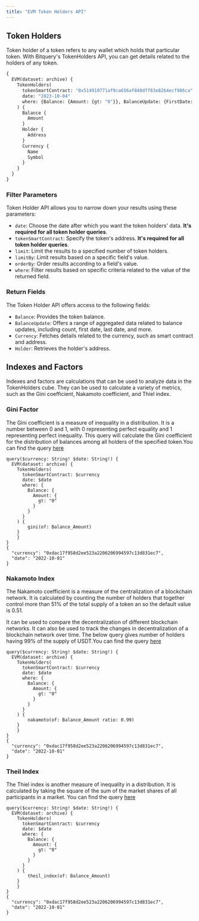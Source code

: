 ```yaml
---
title: "EVM Token Holders API"
---
```


<head>
<meta name="title" content="EVM Token Holders API"/>

<meta name="description" content="Explore token holder information include holders of a token, metrics like nakamoto coefficient, gini factor and theil index.Discover balance, attributes, and more information effortlessly."/>

<meta name="keywords" content="Token Balance, ERC20, USDT Balance, USDC Balance, ETH Balance, Ethereum, Ethereum Address"/>

<meta name="robots" content="index, follow"/>
<meta http-equiv="Content-Type" content="text/html; charset=utf-8"/>
<meta name="language" content="English"/>

<!-- Open Graph / Facebook -->
<meta property="og:type" content="website" />

<meta property="og:title" content="EVM Token Holders API" />

<meta property="og:description" content="Explore token holder information include holders of a token, metrics like nakamoto coefficient, gini factor and theil index. Discover balance, attributes, and more information effortlessly." />

<!-- Twitter -->
<meta property="twitter:card" content="summary_large_image" />

<meta property="twitter:title" content="EVM Token Holders API" />

<meta property="twitter:description" content="Explore token holder information include holders of a token, metrics like nakamoto coefficient, gini factor and theil index. Discover balance, attributes, and more information effortlessly." />
</head>

## Token Holders

Token holder of a token refers to any wallet which holds that particular token. With Bitquery's TokenHolders API, you can get details related to the holders of any token.

```graphql
{
  EVM(dataset: archive) {
    TokenHolders(
      tokenSmartContract: "0x514910771af9ca656af840dff83e8264ecf986ca"
      date: "2023-10-04"
      where: {Balance: {Amount: {gt: "0"}}, BalanceUpdate: {FirstDate: {is: "2023-10-04"}}}
    ) {
      Balance {
        Amount
      }
      Holder {
        Address
      }
      Currency {
        Name
        Symbol
      }
    }
  }
}
```

### Filter Parameters

Token Holder API allows you to narrow down your results using these parameters:

- `date`: Choose the date after which you want the token holders' data. **It's required for all token holder queries**.
- `tokenSmartContract`: Specify the token's address. **It's required for all token holder queries**.
- `limit`: Limit the results to a specified number of token holders.
- `limitBy`: Limit results based on a specific field's value.
- `orderBy`: Order results according to a field's value.
- `where`: Filter results based on specific criteria related to the value of the returned field.

### Return Fields

The Token Holder API offers access to the following fields:

- `Balance`: Provides the token balance.
- `BalanceUpdate`: Offers a range of aggregated data related to balance updates, including count, first date, last date, and more.
- `Currency`: Fetches details related to the currency, such as smart contract and address.
- `Holder`: Retrieves the holder's address.

## Indexes and Factors

Indexes and factors are calculations that can be used to analyze data in the TokenHolders cube. They can be used to calculate a variety of metrics, such as the Gini coefficient, Nakamoto coefficient, and Thiel index.

### Gini Factor

The Gini coefficient is a measure of inequality in a distribution. It is a number between 0 and 1, with 0 representing perfect equality and 1 representing perfect inequality.
This query will calculate the Gini coefficient for the distribution of balances among all holders of the specified token.You can find the query [here](https://ide.bitquery.io/Thiel-index-for-USDT)
```
query($currency: String! $date: String!) {
  EVM(dataset: archive) {
    TokenHolders(
      tokenSmartContract: $currency
      date: $date
      where: {
        Balance: {
          Amount: {
            gt: "0"
          }
        }
      }
    ) {
    	gini(of: Balance_Amount)
    }
	}
}
{
  "currency": "0xdac17f958d2ee523a2206206994597c13d831ec7",
  "date": "2022-10-01"
}
```

### Nakamoto Index

The Nakamoto coefficient is a measure of the centralization of a blockchain network. It is calculated by counting the number of holders that together control more than 51% of the total supply of a token an so the default value is 0.51.

It can be used to compare the decentralization of different blockchain networks. It can also be used to track the changes in decentralization of a blockchain network over time.
The below query gives number of holders having 99% of the supply of USDT.You can find the query [here](https://ide.bitquery.io/USDT-holders-having-99-of-all-supply-of-USDT-together)

```
query($currency: String! $date: String!) {
  EVM(dataset: archive) {
    TokenHolders(   
      tokenSmartContract: $currency
      date: $date
      where: {
        Balance: {
          Amount: {
            gt: "0"
          }
        }
      }
    ) {
    	nakamoto(of: Balance_Amount ratio: 0.99)
    }
	}
}
{
  "currency": "0xdac17f958d2ee523a2206206994597c13d831ec7",
  "date": "2022-10-01"
}
```

### Theil Index

The Thiel index is another measure of inequality in a distribution. It is calculated by taking the square of the sum of the market shares of all participants in a market. You can find the query [here](https://ide.bitquery.io/Thiel-index-for-USDT)

```
query($currency: String! $date: String!) {
  EVM(dataset: archive) {
    TokenHolders(
      tokenSmartContract: $currency
      date: $date
      where: {
        Balance: {
          Amount: {
            gt: "0"
          }
        }
      }
    ) {
    	theil_index(of: Balance_Amount)
    }
	}
}
{
  "currency": "0xdac17f958d2ee523a2206206994597c13d831ec7",
  "date": "2022-10-01"
}
```
